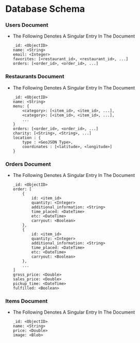 # Database Schema
### Users Document
* The Following Denotes A Singular Entry In The Document
    ```
    _id: <ObjectID>
    name: <String>
    email: <Integer>
    favorites: [<restaurant_id>, <restaurant_id>, ...]
    orders: [<order_id>, <order_id>, ...]
    ```

### Restaurants Document
* The Following Denotes A Singular Entry In The Document
    ```
    _id: <ObjectID>
    name: <String>
    menu: {
        <category>: [<item_id>, <item_id>, ...],
        <category>: [<item_id>, <item_id>, ...],
        ...
    }
    orders: [<order_id>, <order_id>, ...]
    charity: [<String>, <String>, ...]
    location : {
        type : <GeoJSON Type>,
        coordinates : [<latitude>, <longitude>]
    }
    ```

### Orders Document
* The Following Denotes A Singular Entry In The Document
    ```
    _id: <ObjectID>
    order: [
        {
            id: <item_id>
            quantity: <Integer>
            additional_information: <String>
            time_placed: <DateTime>
            etc: <DateTime>
            carryout: <Boolean>
        },
        {
            id: <item_id>
            quantity: <Integer>
            additional_information: <String>
            time_placed: <DateTime>
            etc: <DateTime>
            carryout: <Boolean>
        },
        ...
    ]
    gross_price: <Double>
    sales_price: <Double>
    pickup_time: <DateTime>
    fulfilled: <Boolean>
    ```

### Items Document
* The Following Denotes A Singular Entry In The Document
    ```
    _id: <ObjectID> 
    name: <String>
    price: <Double>
    image: <Blob>
    ```
